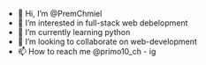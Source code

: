 - 👋 Hi, I’m @PremChmiel
- 👀 I’m interested in full-stack web debelopment
- 🌱 I’m currently learning python
- 💞️ I’m looking to collaborate on web-development
- 📫 How to reach me @primo10_ch - ig 

<!---
PremChmiel/PremChmiel is a ✨ special ✨ repository because its `README.md` (this file) appears on your GitHub profile.
You can click the Preview link to take a look at your changes.
--->
